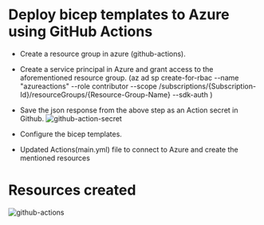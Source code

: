 # Deploy bicep templates to Azure using GitHub Actions

- Create a resource group in azure (github-actions).
- Create a service principal in Azure and grant access to the aforementioned resource group. (az ad sp create-for-rbac --name "azureactions" --role contributor --scope /subscriptions/{Subscription-Id}/resourceGroups/{Resource-Group-Name} --sdk-auth )
- Save the json response from the above step as an Action secret in Github. 
![github-action-secret](https://user-images.githubusercontent.com/25769615/195477028-1f3f3f20-9ed6-40a2-bedb-8ec8b694ca73.JPG)

- Configure the bicep templates.
- Updated Actions(main.yml) file to connect to Azure and create the mentioned resources

# Resources created
![github-actions](https://user-images.githubusercontent.com/25769615/195476541-e606cff0-d9d4-480e-b68f-15f0748f8dae.JPG)
